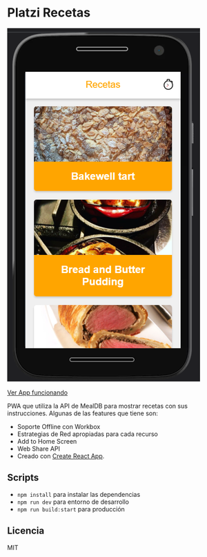 # Platzi Recetas

![Captura de Recetas](my-app/.readme-static/captura.png)

[Ver App funcionando](https://lgfh98.github.io/pwa-platzi-recetas)

PWA que utiliza la API de MealDB para mostrar recetas con sus instrucciones. Algunas de las features que tiene son:

- Soporte Offline con Workbox
- Estrategias de Red apropiadas para cada recurso
- Add to Home Screen
- Web Share API
- Creado con [Create React App](https://github.com/facebookincubator/create-react-app).

## Scripts

- `npm install` para instalar las dependencias
- `npm run dev` para entorno de desarrollo
- `npm run build:start` para producción

## Licencia

MIT
